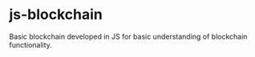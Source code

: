 # js-blockchain
Basic blockchain developed in JS for basic understanding of blockchain functionality.
